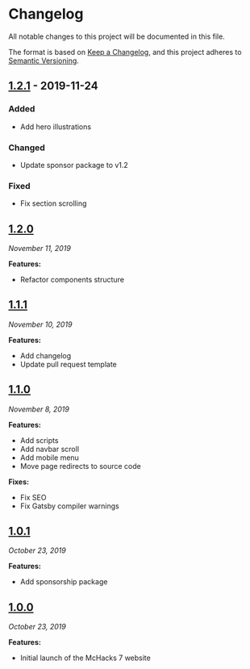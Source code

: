 # Changelog

All notable changes to this project will be documented in this file.

The format is based on [Keep a Changelog](https://keepachangelog.com/en/1.0.0/),
and this project adheres to [Semantic Versioning](https://semver.org/spec/v2.0.0.html).

## [1.2.1](https://github.com/hackmcgill/mchacks7/tree/1.2.1) - 2019-11-24

### Added

- Add hero illustrations

### Changed

- Update sponsor package to v1.2

### Fixed

- Fix section scrolling

## [1.2.0](https://github.com/hackmcgill/mchacks7/tree/1.2.0)

_November 11, 2019_

**Features:**

- Refactor components structure

## [1.1.1](https://github.com/hackmcgill/mchacks7/tree/1.1.1)

_November 10, 2019_

**Features:**

- Add changelog
- Update pull request template

## [1.1.0](https://github.com/hackmcgill/mchacks7/tree/1.1.0)

_November 8, 2019_

**Features:**

- Add scripts
- Add navbar scroll
- Add mobile menu
- Move page redirects to source code

**Fixes:**

- Fix SEO
- Fix Gatsby compiler warnings

## [1.0.1](https://github.com/hackmcgill/mchacks7/tree/1.0.1)

_October 23, 2019_

**Features:**

- Add sponsorship package

## [1.0.0](https://github.com/hackmcgill/mchacks7/tree/1.0.0)

_October 23, 2019_

**Features:**

- Initial launch of the McHacks 7 website
